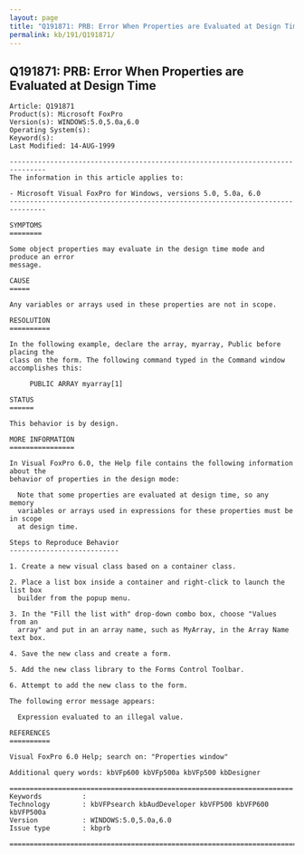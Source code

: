 ```yaml
---
layout: page
title: "Q191871: PRB: Error When Properties are Evaluated at Design Time"
permalink: kb/191/Q191871/
---
```


## Q191871: PRB: Error When Properties are Evaluated at Design Time

	Article: Q191871
	Product(s): Microsoft FoxPro
	Version(s): WINDOWS:5.0,5.0a,6.0
	Operating System(s): 
	Keyword(s): 
	Last Modified: 14-AUG-1999
	
	-------------------------------------------------------------------------------
	The information in this article applies to:
	
	- Microsoft Visual FoxPro for Windows, versions 5.0, 5.0a, 6.0 
	-------------------------------------------------------------------------------
	
	SYMPTOMS
	========
	
	Some object properties may evaluate in the design time mode and produce an error
	message.
	
	CAUSE
	=====
	
	Any variables or arrays used in these properties are not in scope.
	
	RESOLUTION
	==========
	
	In the following example, declare the array, myarray, Public before placing the
	class on the form. The following command typed in the Command window
	accomplishes this:
	
	     PUBLIC ARRAY myarray[1]
	
	STATUS
	======
	
	This behavior is by design.
	
	MORE INFORMATION
	================
	
	In Visual FoxPro 6.0, the Help file contains the following information about the
	behavior of properties in the design mode:
	
	  Note that some properties are evaluated at design time, so any memory
	  variables or arrays used in expressions for these properties must be in scope
	  at design time.
	
	Steps to Reproduce Behavior
	---------------------------
	
	1. Create a new visual class based on a container class.
	
	2. Place a list box inside a container and right-click to launch the list box
	  builder from the popup menu.
	
	3. In the "Fill the list with" drop-down combo box, choose "Values from an
	  array" and put in an array name, such as MyArray, in the Array Name text box.
	
	4. Save the new class and create a form.
	
	5. Add the new class library to the Forms Control Toolbar.
	
	6. Attempt to add the new class to the form.
	
	The following error message appears:
	
	  Expression evaluated to an illegal value.
	
	REFERENCES
	==========
	
	Visual FoxPro 6.0 Help; search on: "Properties window"
	
	Additional query words: kbVFp600 kbVFp500a kbVFp500 kbDesigner
	
	======================================================================
	Keywords          :  
	Technology        : kbVFPsearch kbAudDeveloper kbVFP500 kbVFP600 kbVFP500a
	Version           : WINDOWS:5.0,5.0a,6.0
	Issue type        : kbprb
	
	=============================================================================
	
